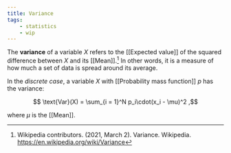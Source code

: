 ```yaml
---
title: Variance
tags:
    - statistics
    - wip
---
```


The **variance** of a variable $X$ refers to the [[Expected value]] of the squared difference between $X$ and its [[Mean]].[^wiki] In other words, it is a measure of how much a set of data is spread around its average.

In the *discrete case*, a variable $X$ with [[Probability mass function]] $p$ has the variance:

$$ \text{Var}(X) = \sum_{i = 1}^N p_i\cdot(x_i - \mu)^2 ,$$

where $\mu$ is the [[Mean]].

[^wiki]: Wikipedia contributors. (2021, March 2). Variance. Wikipedia. <https://en.wikipedia.org/wiki/Variance>
